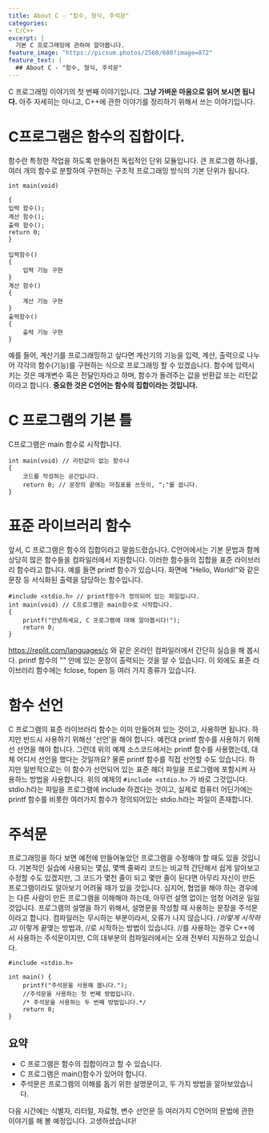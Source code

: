 ```yaml
---
title: About C - "함수, 형식, 주석문"
categories:
- C/C++
excerpt: |
  기본 C 프로그래밍에 관하여 알아봅니다.
feature_image: "https://picsum.photos/2560/600?image=872"
feature_text: |
  ## About C - "함수, 형식, 주석문"
---
```


C 프로그래밍 이야기의 첫 번째 이야기입니다. __그냥 가벼운 마음으로 읽어 보시면 됩니다.__ 아주 자세히는 아니고, C++에 관한 이야기를 정리하기 위해서 쓰는 이야기입니다.

# C프로그램은 함수의 집합이다.
함수란 특정한 작업을 하도록 만들어진 독립적인 단위 모듈입니다. 큰 프로그램 하나를, 여러 개의 함수로 분할하여 구현하는 구조적 프로그래밍 방식의 기본 단위가 됩니다.
```
int main(void)

{
입력 함수();
계산 함수();
출력 함수();
return 0;
}

입력함수()
{
    입력 기능 구현
}
계산 함수()
{
    계산 기능 구현
}
출력함수()
{
    출력 기능 구현
}
```
예를 들어, 계산기를 프로그래밍하고 싶다면 계산기의 기능을 입력, 계산, 출력으로 나누어 각각의 함수(기능)를 구현하는 식으로 프로그래밍 할 수 있겠습니다. 함수에 입력시키는 것은 매개변수 혹은 전달인자라고 하며, 함수가 돌려주는 값을 반환값 또는 리턴값이라고 합니다. __중요한 것은 C언어는 함수의 집합이라는 것입니다.__

# C 프로그램의 기본 틀
C프로그램은 main 함수로 시작합니다.
```
int main(void) // 리턴값이 없는 함수나 
{
    코드를 작성하는 공간입니다.
    return 0; // 문장의 끝에는 마침표를 쓰듯이, ";"를 씁니다.
}
```


# 표준 라이브러리 함수
앞서, C 프로그램은 함수의 집합이라고 말씀드렸습니다. C언어에서는 기본 문법과 함께 상당히 많은 함수들을 컴파일러에서 지원합니다. 이러한 함수들의 집합을 표준 라이브러리 함수라고 합니다.
예를 들면 printf 함수가 있습니다. 화면에 "Hello, World!"와 같은 문장 등 서식화된 출력을 담당하는 함수입니다.
```
#include <stdio.h> // printf함수가 정의되어 있는 파일입니다.
int main(void) // C프로그램은 main함수로 시작합니다.
{
    printf("안녕하세요, C 프로그램에 대해 알아봅시다!");
    return 0;
}
```
https://replit.com/languages/c 와 같은 온라인 컴파일러에서 간단히 실습을 해 봅시다. printf 함수의 "" 안에 있는 문장이 출력되는 것을 알 수 있습니다. 이 외에도 표준 라이브러리 함수에는 fclose, fopen 등 여러 가지 종류가 있습니다.


# 함수 선언
C 프로그램의 표준 라이브러리 함수는 이미 만들어져 있는 것이고, 사용하면 됩니다. 하지만 반드시 사용하기 위해선 '선언'을 해야 합니다. 예컨대 printf 함수를 사용하기 위해선 선언을 해야 합니다. 그런데 위의 예제 소스코드에서는 printf 함수를 사용했는데, 대체 어디서 선언을 했다는 것일까요?
물론 printf 함수를 직접 선언할 수도 있습니다. 하지만 일반적으로는 이 함수가 선언되어 있는 표준 헤더 파일을 프로그램에 포함시켜 사용하느 방법을 사용합니다. 위의 예제의 ```#include <stdio.h>``` 가 바로 그것입니다. stdio.h라는 파일을 프로그램에 include 하겠다는 것이고, 실제로 컴퓨터 어딘가에는 printf 함수를 비롯한 여러가지 함수가 정의되어있는 stdio.h라는 파일이 존재합니다.


# 주석문
프로그래밍을 하다 보면 예전에 만들어놓았던 프로그램을 수정해야 할 때도 있을 것입니다. 기본적인 실습에 사용되는 몇십, 몇백 줄짜리 코드는 비교적 간단해서 쉽게 알아보고 수정할 수도 있겠지만, 그 코드가 몇천 줄이 되고 몇만 줄이 된다면 아무리 자신이 만든 프로그램이라도 알아보기 어려울 때가 있을 것입니다. 심지어, 협업을 해야 하는 경우에는 다른 사람이 만든 프로그램을 이해해야 하는데, 아무런 설명 없이는 엄청 어려운 일일 것입니다.
프로그램의 설명을 하기 위해서, 설명문을 작성할 때 사용하는 문장을 주석문이라고 합니다. 컴파일러는 무시하는 부분이라서, 오류가 나지 않습니다. /*이렇게 시작하고*/ 이렇게 끝맺는 방법과, //로 시작하는 방법이 있습니다. //를 사용하는 경우 C++에서 사용하는 주석문이지만, C의 대부분의 컴파일러에서는 오래 전부터 지원하고 있습니다.
```
#include <stdio.h>

int main() {
    printf("주석문을 사용해 봅니다.");
	//주석문을 사용하는 첫 번째 방법입니다.
	/* 주석문을 사용하는 두 번째 방법입니다.*/
    return 0;
}
```


## 요약
* C 프로그램은 함수의 집합이라고 할 수 있습니다.
* C 프로그램은 main()함수가 있어야 합니다.
* 주석문은 프로그램의 이해를 돕기 위한 설명문이고, 두 가지 방법을 알아보았습니다.

다음 시간에는 식별자, 리터럴, 자료형, 변수 선언문 등 여러가지 C언어의 문법에 관한 이야기를 해 볼 예정입니다. 고생하셨습니다!
